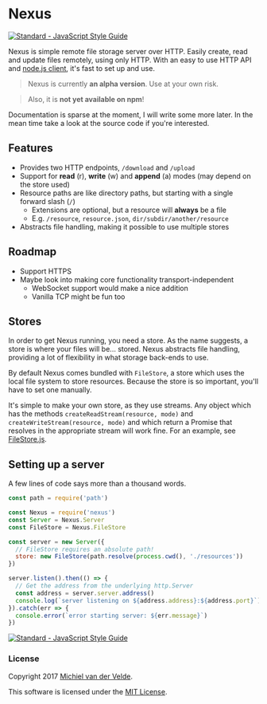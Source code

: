 # Nexus

[![Standard - JavaScript Style Guide](https://img.shields.io/badge/code%20style-standard-brightgreen.svg)](http://standardjs.com/)

Nexus is simple remote file storage server over HTTP. Easily create, read and update
files remotely, using only HTTP. With an easy to use HTTP API and [node.js client](http://github.com/MichielvdVelde/nexus-client),
it's fast to set up and use.

> Nexus is currently **an alpha version**. Use at your own risk.

> Also, it is **not yet available on npm**!

Documentation is sparse at the moment, I will write some more later. In the mean
time take a look at the source code if you're interested.

## Features

* Provides two HTTP endpoints, `/download` and `/upload`
* Support for **read** (r), **write** (w) and **append** (a) modes (may depend on the store used)
* Resource paths are like directory paths, but starting with a single forward slash (`/`)
  * Extensions are optional, but a resource will **always** be a file
  * E.g. `/resource`, `resource.json`, `dir/subdir/another/resource`
* Abstracts file handling, making it possible to use multiple stores

## Roadmap

* Support HTTPS
* Maybe look into making core functionality transport-independent
  * WebSocket support would make a nice addition
  * Vanilla TCP might be fun too

## Stores

In order to get Nexus running, you need a store. As the name suggests, a store is
where your files will be... stored. Nexus abstracts file handling, providing a
lot of flexibility in what storage back-ends to use.

By default Nexus comes bundled with `FileStore`, a store which uses the local file
system to store resources. Because the store is so important, you'll have to set
one manually.

It's simple to make your own store, as they use streams. Any object which has the
methods `createReadStream(resource, mode)` and `createWriteStream(resource, mode)`
and which return a Promise that resolves in the appropriate stream will work fine.
For an example, see [FileStore.js](./lib/FileStore.js).

## Setting up a server

A few lines of code says more than a thousand words.

```js
const path = require('path')

const Nexus = require('nexus')
const Server = Nexus.Server
const FileStore = Nexus.FileStore

const server = new Server({
  // FileStore requires an absolute path!
  store: new FileStore(path.resolve(process.cwd(), './resources'))
})

server.listen().then(() => {
  // Get the address from the underlying http.Server
  const address = server.server.address()
  console.log(`server listening on ${address.address}:${address.port}`)
}).catch(err => {
  console.error(`error starting server: ${err.message}`)
})
```

[![Standard - JavaScript Style Guide](https://img.shields.io/badge/code%20style-standard-brightgreen.svg)](http://standardjs.com/)

### License

Copyright 2017 [Michiel van der Velde](http://www.michielvdvelde.nl).

This software is licensed under the [MIT License](LICENSE).
